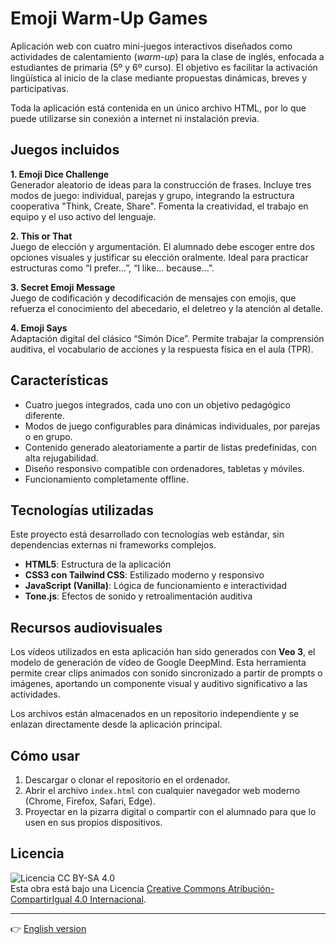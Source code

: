 # Emoji Warm-Up Games

Aplicación web con cuatro mini-juegos interactivos diseñados como actividades de calentamiento (*warm-up*) para la clase de inglés, enfocada a estudiantes de primaria (5º y 6º curso). El objetivo es facilitar la activación lingüística al inicio de la clase mediante propuestas dinámicas, breves y participativas.

Toda la aplicación está contenida en un único archivo HTML, por lo que puede utilizarse sin conexión a internet ni instalación previa.

## Juegos incluidos

**1. Emoji Dice Challenge**  
Generador aleatorio de ideas para la construcción de frases. Incluye tres modos de juego: individual, parejas y grupo, integrando la estructura cooperativa "Think, Create, Share". Fomenta la creatividad, el trabajo en equipo y el uso activo del lenguaje.

**2. This or That**  
Juego de elección y argumentación. El alumnado debe escoger entre dos opciones visuales y justificar su elección oralmente. Ideal para practicar estructuras como “I prefer…”, “I like… because…”.

**3. Secret Emoji Message**  
Juego de codificación y decodificación de mensajes con emojis, que refuerza el conocimiento del abecedario, el deletreo y la atención al detalle.

**4. Emoji Says**  
Adaptación digital del clásico “Simón Dice”. Permite trabajar la comprensión auditiva, el vocabulario de acciones y la respuesta física en el aula (TPR).

## Características

- Cuatro juegos integrados, cada uno con un objetivo pedagógico diferente.
- Modos de juego configurables para dinámicas individuales, por parejas o en grupo.
- Contenido generado aleatoriamente a partir de listas predefinidas, con alta rejugabilidad.
- Diseño responsivo compatible con ordenadores, tabletas y móviles.
- Funcionamiento completamente offline.

## Tecnologías utilizadas

Este proyecto está desarrollado con tecnologías web estándar, sin dependencias externas ni frameworks complejos.

- **HTML5**: Estructura de la aplicación
- **CSS3 con Tailwind CSS**: Estilizado moderno y responsivo
- **JavaScript (Vanilla)**: Lógica de funcionamiento e interactividad
- **Tone.js**: Efectos de sonido y retroalimentación auditiva

## Recursos audiovisuales

Los vídeos utilizados en esta aplicación han sido generados con **Veo 3**, el modelo de generación de vídeo de Google DeepMind. Esta herramienta permite crear clips animados con sonido sincronizado a partir de prompts o imágenes, aportando un componente visual y auditivo significativo a las actividades.

Los archivos están almacenados en un repositorio independiente y se enlazan directamente desde la aplicación principal.

## Cómo usar

1. Descargar o clonar el repositorio en el ordenador.
2. Abrir el archivo `index.html` con cualquier navegador web moderno (Chrome, Firefox, Safari, Edge).
3. Proyectar en la pizarra digital o compartir con el alumnado para que lo usen en sus propios dispositivos.

## Licencia

![Licencia CC BY-SA 4.0](https://licensebuttons.net/l/by-sa/4.0/88x31.png)  
Esta obra está bajo una Licencia [Creative Commons Atribución-CompartirIgual 4.0 Internacional](https://creativecommons.org/licenses/by-sa/4.0/).

---

👉 [English version](README.md)
